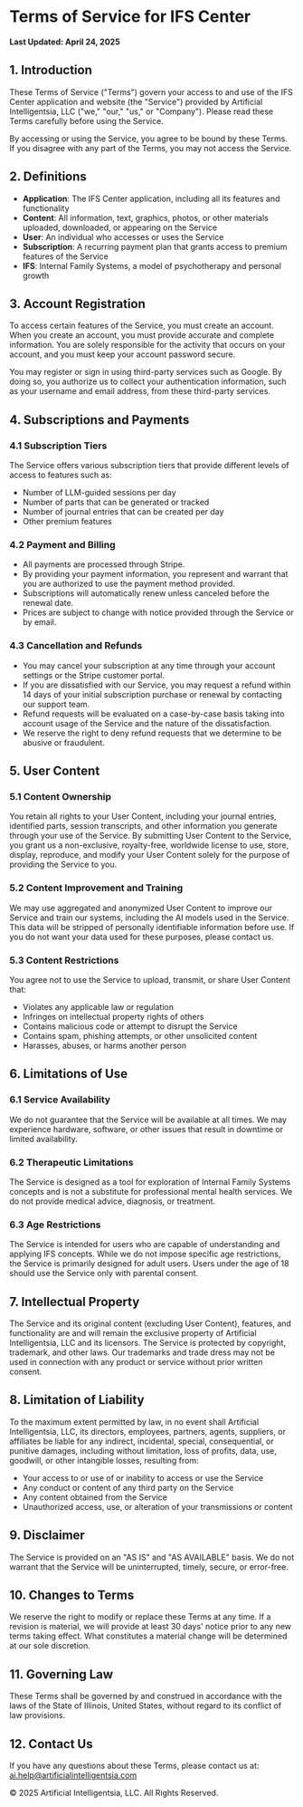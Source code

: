 # Terms of Service for IFS Center

**Last Updated: April 24, 2025**

## 1. Introduction

These Terms of Service ("Terms") govern your access to and use of the IFS Center application and website (the "Service") provided by Artificial Intelligentsia, LLC ("we," "our," "us," or "Company"). Please read these Terms carefully before using the Service.

By accessing or using the Service, you agree to be bound by these Terms. If you disagree with any part of the Terms, you may not access the Service.

## 2. Definitions

- **Application**: The IFS Center application, including all its features and functionality
- **Content**: All information, text, graphics, photos, or other materials uploaded, downloaded, or appearing on the Service
- **User**: An individual who accesses or uses the Service
- **Subscription**: A recurring payment plan that grants access to premium features of the Service
- **IFS**: Internal Family Systems, a model of psychotherapy and personal growth

## 3. Account Registration

To access certain features of the Service, you must create an account. When you create an account, you must provide accurate and complete information. You are solely responsible for the activity that occurs on your account, and you must keep your account password secure.

You may register or sign in using third-party services such as Google. By doing so, you authorize us to collect your authentication information, such as your username and email address, from these third-party services.

## 4. Subscriptions and Payments

### 4.1 Subscription Tiers
The Service offers various subscription tiers that provide different levels of access to features such as:
- Number of LLM-guided sessions per day
- Number of parts that can be generated or tracked
- Number of journal entries that can be created per day
- Other premium features

### 4.2 Payment and Billing
- All payments are processed through Stripe.
- By providing your payment information, you represent and warrant that you are authorized to use the payment method provided.
- Subscriptions will automatically renew unless canceled before the renewal date.
- Prices are subject to change with notice provided through the Service or by email.

### 4.3 Cancellation and Refunds
- You may cancel your subscription at any time through your account settings or the Stripe customer portal.
- If you are dissatisfied with our Service, you may request a refund within 14 days of your initial subscription purchase or renewal by contacting our support team.
- Refund requests will be evaluated on a case-by-case basis taking into account usage of the Service and the nature of the dissatisfaction.
- We reserve the right to deny refund requests that we determine to be abusive or fraudulent.

## 5. User Content

### 5.1 Content Ownership
You retain all rights to your User Content, including your journal entries, identified parts, session transcripts, and other information you generate through your use of the Service. By submitting User Content to the Service, you grant us a non-exclusive, royalty-free, worldwide license to use, store, display, reproduce, and modify your User Content solely for the purpose of providing the Service to you.

### 5.2 Content Improvement and Training
We may use aggregated and anonymized User Content to improve our Service and train our systems, including the AI models used in the Service. This data will be stripped of personally identifiable information before use. If you do not want your data used for these purposes, please contact us.

### 5.3 Content Restrictions
You agree not to use the Service to upload, transmit, or share User Content that:
- Violates any applicable law or regulation
- Infringes on intellectual property rights of others
- Contains malicious code or attempt to disrupt the Service
- Contains spam, phishing attempts, or other unsolicited content
- Harasses, abuses, or harms another person

## 6. Limitations of Use

### 6.1 Service Availability
We do not guarantee that the Service will be available at all times. We may experience hardware, software, or other issues that result in downtime or limited availability.

### 6.2 Therapeutic Limitations
The Service is designed as a tool for exploration of Internal Family Systems concepts and is not a substitute for professional mental health services. We do not provide medical advice, diagnosis, or treatment.

### 6.3 Age Restrictions
The Service is intended for users who are capable of understanding and applying IFS concepts. While we do not impose specific age restrictions, the Service is primarily designed for adult users. Users under the age of 18 should use the Service only with parental consent.

## 7. Intellectual Property

The Service and its original content (excluding User Content), features, and functionality are and will remain the exclusive property of Artificial Intelligentsia, LLC and its licensors. The Service is protected by copyright, trademark, and other laws. Our trademarks and trade dress may not be used in connection with any product or service without prior written consent.

## 8. Limitation of Liability

To the maximum extent permitted by law, in no event shall Artificial Intelligentsia, LLC, its directors, employees, partners, agents, suppliers, or affiliates be liable for any indirect, incidental, special, consequential, or punitive damages, including without limitation, loss of profits, data, use, goodwill, or other intangible losses, resulting from:

- Your access to or use of or inability to access or use the Service
- Any conduct or content of any third party on the Service
- Any content obtained from the Service
- Unauthorized access, use, or alteration of your transmissions or content

## 9. Disclaimer

The Service is provided on an "AS IS" and "AS AVAILABLE" basis. We do not warrant that the Service will be uninterrupted, timely, secure, or error-free.

## 10. Changes to Terms

We reserve the right to modify or replace these Terms at any time. If a revision is material, we will provide at least 30 days' notice prior to any new terms taking effect. What constitutes a material change will be determined at our sole discretion.

## 11. Governing Law

These Terms shall be governed by and construed in accordance with the laws of the State of Illinois, United States, without regard to its conflict of law provisions.

## 12. Contact Us

If you have any questions about these Terms, please contact us at:
ai.help@artificialintelligentsia.com

© 2025 Artificial Intelligentsia, LLC. All Rights Reserved.
